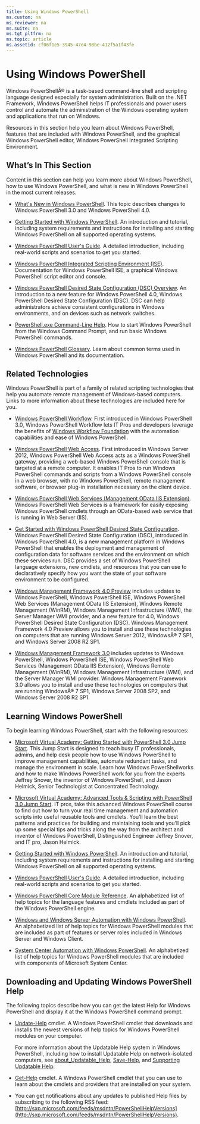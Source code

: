 ```yaml
---
title: Using Windows PowerShell
ms.custom: na
ms.reviewer: na
ms.suite: na
ms.tgt_pltfrm: na
ms.topic: article
ms.assetid: cf06f1e5-3945-47e4-98be-412f5a1f43fe
---
```

# Using Windows PowerShell
Windows PowerShellÂ® is a task\-based command\-line shell and scripting language designed especially for system administration. Built on the .NET Framework, Windows PowerShell helps IT professionals and power users control and automate the administration of the Windows operating system and applications that run on Windows.

Resources in this section help you learn about Windows PowerShell, features that are included with Windows PowerShell, and the graphical Windows PowerShell editor, Windows PowerShell Integrated Scripting Environment.

## What’s In This Section
Content in this section can help you learn more about Windows PowerShell, how to use Windows PowerShell, and what is new in Windows PowerShell in the most current releases.

-   [What's New in Windows PowerShell](../Topic/What-s-New-in-Windows-PowerShell.md). This topic describes changes to Windows PowerShell 3.0 and Windows PowerShell 4.0.

-   [Getting Started with Windows PowerShell](../Topic/Getting-Started-with-Windows-PowerShell.md). An introduction and tutorial, including system requirements and instructions for installing and starting Windows PowerShell on all supported operating systems.

-   [Windows PowerShell User's Guide](../Topic/Windows-PowerShell-User-s-Guide.md). A detailed introduction, including real\-world scripts and scenarios to get you started.

-   [Windows PowerShell Integrated Scripting Environment &#40;ISE&#41;](../Topic/Windows-PowerShell-Integrated-Scripting-Environment--ISE-.md). Documentation for Windows PowerShell ISE, a graphical Windows PowerShell script editor and console.

-   [Windows PowerShell Desired State Configuration (DSC) Overview](https://technet.microsoft.com/en-us/library/04c9e716-822c-40f0-8fdf-f2dda8abd888). An introduction to a new feature for Windows PowerShell 4.0, Windows PowerShell Desired State Configuration (DSC). DSC can help administrators achieve consistent configurations in Windows environments, and on devices such as network switches.

-   [PowerShell.exe Command-Line Help](../Topic/PowerShell.exe-Command-Line-Help.md). How to start Windows PowerShell from the Windows Command Prompt, and run basic Windows PowerShell commands.

-   [Windows PowerShell Glossary](../Topic/Windows-PowerShell-Glossary.md). Learn about common terms used in Windows PowerShell and its documentation.

## Related Technologies
Windows PowerShell is part of a family of related scripting technologies that help you automate remote management of Windows\-based computers. Links to more information about these technologies are included here for you.

-   [Windows PowerShell Workflow](http://technet.microsoft.com/library/jj134242.aspx). First introduced in Windows PowerShell 3.0, Windows PowerShell Workflow lets IT Pros and developers leverage the benefits of [Windows Workflow Foundation](http://msdn.microsoft.com/library/ee342461.aspx) with the automation capabilities and ease of Windows PowerShell.

-   [Windows PowerShell Web Access](http://technet.microsoft.com/library/hh831611.aspx). First introduced in Windows Server 2012, Windows PowerShell Web Access acts as a Windows PowerShell gateway, providing a web\-based Windows PowerShell console that is targeted at a remote computer. It enables IT Pros to run Windows PowerShell commands and scripts from a Windows PowerShell console in a web browser, with no Windows PowerShell, remote management software, or browser plug\-in installation necessary on the client device.

-   [Windows PowerShell Web Services (Management OData IIS Extension)](http://msdn.microsoft.com/library/windows/desktop/hh880865.aspx). Windows PowerShell Web Services is a framework for easily exposing Windows PowerShell cmdlets through an OData\-based web service that is running in Web Server (IIS).

-   [Get Started with Windows PowerShell Desired State Configuration](https://technet.microsoft.com/en-us/library/c134aa32-b085-4656-9a89-955d8ff768d0). Windows PowerShell Desired State Configuration (DSC), introduced in Windows PowerShell 4.0, is a new management platform in Windows PowerShell that enables the deployment and management of configuration data for software services and the environment on which these services run. DSC provides a set of Windows PowerShell language extensions, new cmdlets, and resources that you can use to declaratively specify how you want the state of your software environment to be configured.

-   [Windows Management Framework 4.0 Preview](http://go.microsoft.com/fwlink/?LinkID=293881) includes updates to Windows PowerShell, Windows PowerShell ISE, Windows PowerShell Web Services (Management OData IIS Extension), Windows Remote Management (WinRM), Windows Management Infrastructure (WMI), the Server Manager WMI provider, and a new feature for 4.0, Windows PowerShell Desired State Configuration (DSC). Windows Management Framework 4.0 Preview allows you to install and use these technologies on computers that are running Windows Server 2012, WindowsÂ® 7 SP1, and Windows Server 2008 R2 SP1.

-   [Windows Management Framework 3.0](http://www.microsoft.com/download/details.aspx?id=34595) includes updates to Windows PowerShell, Windows PowerShell ISE, Windows PowerShell Web Services (Management OData IIS Extension), Windows Remote Management (WinRM), Windows Management Infrastructure (WMI), and the Server Manager WMI provider. Windows Management Framework 3.0 allows you to install and use these technologies on computers that are running WindowsÂ® 7 SP1, Windows Server 2008 SP2, and Windows Server 2008 R2 SP1.

## Learning Windows PowerShell
To begin learning Windows PowerShell, start with the following resources:

-   [Microsoft Virtual Academy: Getting Started with PowerShell 3.0 Jump Start](http://www.microsoftvirtualacademy.com/training-courses/advanced-tools-scripting-with-powershell-3-0-jump-start). This Jump Start is designed to teach busy IT professionals, admins, and help desk people how to use Windows PowerShell to improve management capabilities, automate redundant tasks, and manage the environment in scale. Learn how Windows PowerShellworks and how to make Windows PowerShell work for you from the experts Jeffrey Snover, the inventor of Windows PowerShell, and Jason Helmick, Senior Technologist at Concentrated Technology.

-   [Microsoft Virtual Academy: Advanced Tools & Scripting with PowerShell 3.0 Jump Start](http://www.microsoftvirtualacademy.com/training-courses/getting-started-with-powershell-3-0-jump-start). IT pros, take this advanced Windows PowerShell course to find out how to turn your real time management and automation scripts into useful reusable tools and cmdlets. You’ll learn the best patterns and practices for building and maintaining tools and you’ll pick up some special tips and tricks along the way from the architect and inventor of Windows PowerShell, Distinguished Engineer Jeffrey Snover, and IT pro, Jason Helmick.

-   [Getting Started with Windows PowerShell](../Topic/Getting-Started-with-Windows-PowerShell.md). An introduction and tutorial, including system requirements and instructions for installing and starting Windows PowerShell on all supported operating systems.

-   [Windows PowerShell User's Guide](../Topic/Windows-PowerShell-User-s-Guide.md). A detailed introduction, including real\-world scripts and scenarios to get you started.

-   [Windows PowerShell Core Module Reference](http://technet.microsoft.com/library/hh847741(v=wps.630).aspx). An alphabetized list of help topics for the language features and cmdlets included as part of the Windows PowerShell engine.

-   [Windows and Windows Server Automation with Windows PowerShell](http://technet.microsoft.com/library/dn249523.aspx). An alphabetized list of help topics for Windows PowerShell modules that are included as part of features or server roles included in Windows Server and Windows Client.

-   [System Center Automation with Windows PowerShell](https://technet.microsoft.com/en-us/library/mt156962.aspx). An alphabetized list of help topics for Windows PowerShell modules that are included with components of Microsoft System Center.

## Downloading and Updating Windows PowerShell Help
The following topics describe how you can get the latest Help for Windows PowerShell and display it at the Windows PowerShell command prompt.

-   [Update-Help](http://technet.microsoft.com/library/hh849720.aspx) cmdlet. A Windows PowerShell cmdlet that downloads and installs the newest versions of help topics for Windows PowerShell modules on your computer.

    For more information about the Updatable Help system in Windows PowerShell, including how to install Updatable Help on network\-isolated computers, see [about_Updatable_Help](http://technet.microsoft.com/library/hh847735.aspx), [Save-Help](http://technet.microsoft.com/library/hh849724.aspx), and [Supporting Updatable Help](http://msdn.microsoft.com/library/hh852754.aspx).

-   [Get-Help](http://technet.microsoft.com/library/hh849696(v=wps.630).aspx) cmdlet. A Windows PowerShell cmdlet that you can use to learn about the cmdlets and providers that are installed on your system.

-   You can get notifications about any updates to published Help files by subscribing to the following RSS feed: [http://sxp.microsoft.com/feeds/msdntn/PowerShellHelpVersions](http://sxp.microsoft.com/feeds/msdntn/PowerShellHelpVersions).

